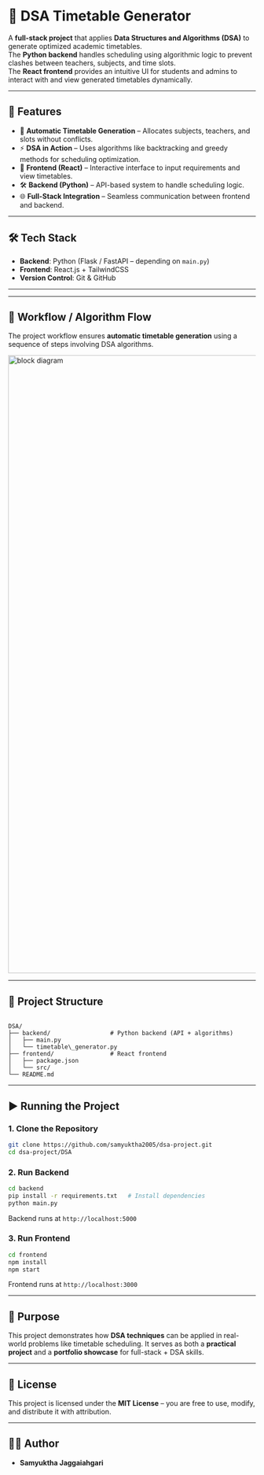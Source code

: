 # 📅 DSA Timetable Generator

A **full-stack project** that applies **Data Structures and Algorithms (DSA)** to generate optimized academic timetables.  
The **Python backend** handles scheduling using algorithmic logic to prevent clashes between teachers, subjects, and time slots.  
The **React frontend** provides an intuitive UI for students and admins to interact with and view generated timetables dynamically.

---

## 🚀 Features
- 📌 **Automatic Timetable Generation** – Allocates subjects, teachers, and slots without conflicts.  
- ⚡ **DSA in Action** – Uses algorithms like backtracking and greedy methods for scheduling optimization.  
- 🎨 **Frontend (React)** – Interactive interface to input requirements and view timetables.  
- 🛠️ **Backend (Python)** – API-based system to handle scheduling logic.  
- 🌐 **Full-Stack Integration** – Seamless communication between frontend and backend.  

---

## 🛠️ Tech Stack
- **Backend**: Python (Flask / FastAPI – depending on `main.py`)  
- **Frontend**: React.js + TailwindCSS  
- **Version Control**: Git & GitHub  

---
---

## 🔄 Workflow / Algorithm Flow

The project workflow ensures **automatic timetable generation** using a sequence of steps involving DSA algorithms.  

<img width="5187" height="1257" alt="block diagram" src="https://github.com/user-attachments/assets/024203b4-9d99-4fcf-aaee-edcdb013ac34" />


---


## 📂 Project Structure
```

DSA/
├── backend/                 # Python backend (API + algorithms)
│   ├── main.py
│   └── timetable\_generator.py
├── frontend/                # React frontend
│   ├── package.json
│   └── src/
└── README.md

````

---

## ▶️ Running the Project

### 1. Clone the Repository
```bash
git clone https://github.com/samyuktha2005/dsa-project.git
cd dsa-project/DSA
````

### 2. Run Backend

```bash
cd backend
pip install -r requirements.txt   # Install dependencies
python main.py
```

Backend runs at `http://localhost:5000`

### 3. Run Frontend

```bash
cd frontend
npm install
npm start
```

Frontend runs at `http://localhost:3000`

---

## 🎯 Purpose

This project demonstrates how **DSA techniques** can be applied in real-world problems like timetable scheduling.
It serves as both a **practical project** and a **portfolio showcase** for full-stack + DSA skills.

---

## 📜 License

This project is licensed under the **MIT License** – you are free to use, modify, and distribute it with attribution.

---

## 👩‍💻 Author

* **Samyuktha Jaggaiahgari**

